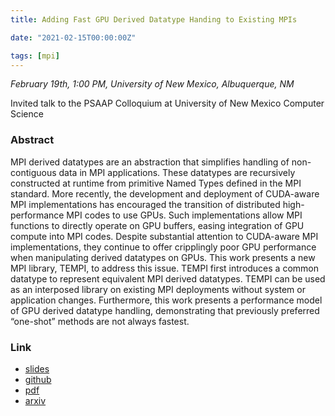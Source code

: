 ```yaml
---
title: Adding Fast GPU Derived Datatype Handing to Existing MPIs

date: "2021-02-15T00:00:00Z"

tags: [mpi]
---
```


*February 19th, 1:00 PM, University of New Mexico, Albuquerque, NM*

Invited talk to the PSAAP Colloquium at University of New Mexico Computer Science

### Abstract

MPI derived datatypes are an abstraction that simplifies handling of non-contiguous data in MPI applications. These datatypes are recursively constructed at runtime from primitive Named Types defined in the MPI standard. More recently, the development and deployment of CUDA-aware MPI implementations has encouraged the transition of distributed high-performance MPI codes to use GPUs. Such implementations allow MPI functions to directly operate on GPU buffers, easing integration of GPU compute into MPI codes. Despite substantial attention to CUDA-aware MPI implementations, they continue to offer cripplingly poor GPU performance when manipulating derived datatypes on GPUs. This work presents a new MPI library, TEMPI, to address this issue. TEMPI first introduces a common datatype to represent equivalent MPI derived datatypes. TEMPI can be used as an interposed library on existing MPI deployments without system or application changes. Furthermore, this work presents a performance model of GPU derived datatype handling, demonstrating that previously preferred “one-shot” methods are not always fastest.

### Link

* [slides](/pdf/20210219_unm_slides.pdf)
* [github](https://github.com/cwpearson/tempi)
* [pdf](/pdf/20210121_pearson_arxiv.pdf)
* [arxiv](https://arxiv.org/abs/2012.14363)